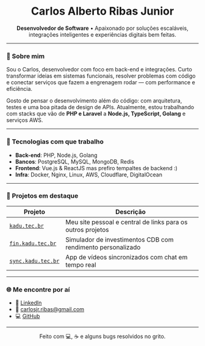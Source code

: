 <h1 align="center">Carlos Alberto Ribas Junior</h1>
<p align="center">
  <strong>Desenvolvedor de Software</strong> • Apaixonado por soluções escaláveis, integrações inteligentes e experiências digitais bem feitas.
</p>

---

### 👋 Sobre mim

Sou o Carlos, desenvolvedor com foco em back-end e integrações. Curto transformar ideias em sistemas funcionais, resolver problemas com código e conectar serviços que fazem a engrenagem rodar — com performance e eficiência.

Gosto de pensar o desenvolvimento além do código: com arquitetura, testes e uma boa pitada de design de APIs. Atualmente, estou trabalhando com stacks que vão de **PHP e Laravel** a **Node.js, TypeScript, Golang** e serviços AWS.

---

### 🧰 Tecnologias com que trabalho

- **Back-end**: PHP, Node.js, Golang  
- **Bancos**: PostgreSQL, MySQL, MongoDB, Redis  
- **Frontend**: Vue.js & ReactJS mas prefiro tempaltes de backend :)
- **Infra**: Docker, Nginx, Linux, AWS, Cloudflare, DigitalOcean  

---

### 🚀 Projetos em destaque

| Projeto | Descrição |
|--------|----------|
| [`kadu.tec.br`](https://kadu.tec.br) | Meu site pessoal e central de links para os outros projetos |
| [`fin.kadu.tec.br`](https://fin.kadu.tec.br) | Simulador de investimentos CDB com rendimento personalizado |
| [`sync.kadu.tec.br`](https://sync.kadu.tec.br) | App de vídeos sincronizados com chat em tempo real |

---

### 🌐 Me encontre por aí

- 💼 [LinkedIn](https://linkedin.com/in/carlosjrribas98)  
- 💬 carlosjr.ribas@gmail.com  
- 💻 [GitHub](https://github.com/KaduHod)

---

<p align="center">
  Feito com 💻, ☕ e alguns bugs resolvidos no grito.
</p>
